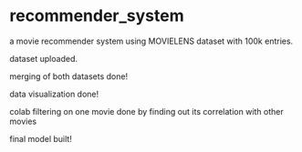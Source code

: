 # recommender_system
a movie recommender system using MOVIELENS dataset with 100k entries.

dataset uploaded.

merging of both datasets done!

data visualization done!

colab filtering on one movie done by finding out its correlation with other movies

final model built!
